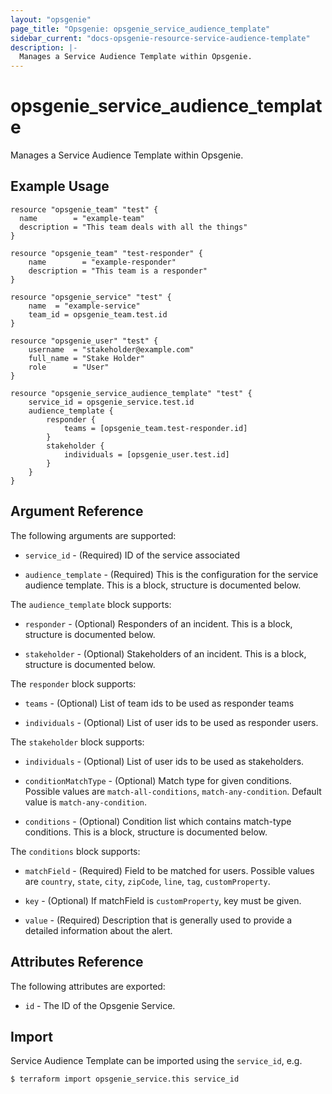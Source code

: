 ```yaml
---
layout: "opsgenie"
page_title: "Opsgenie: opsgenie_service_audience_template"
sidebar_current: "docs-opsgenie-resource-service-audience-template"
description: |-
  Manages a Service Audience Template within Opsgenie.
---
```


# opsgenie\_service\_audience\_template

Manages a Service Audience Template within Opsgenie.

## Example Usage

```hcl
resource "opsgenie_team" "test" {
  name        = "example-team"
  description = "This team deals with all the things"
}

resource "opsgenie_team" "test-responder" {
    name        = "example-responder"
    description = "This team is a responder"
}

resource "opsgenie_service" "test" {
    name  = "example-service"
    team_id = opsgenie_team.test.id
}

resource "opsgenie_user" "test" {
    username  = "stakeholder@example.com"
    full_name = "Stake Holder"
    role      = "User"
}

resource "opsgenie_service_audience_template" "test" {
    service_id = opsgenie_service.test.id
    audience_template {
        responder {
            teams = [opsgenie_team.test-responder.id]
        }
        stakeholder {
            individuals = [opsgenie_user.test.id]
        }
    }
}
```

## Argument Reference

The following arguments are supported:

* `service_id` - (Required) ID of the service associated

* `audience_template` - (Required) This is the configuration for the service audience template. This is a block, structure is documented below.

The `audience_template` block supports:

* `responder` - (Optional) Responders of an incident. This is a block, structure is documented below. 

* `stakeholder` - (Optional) Stakeholders of an incident. This is a block, structure is documented below. 


The `responder` block supports:

* `teams` - (Optional) List of team ids to be used as responder teams

* `individuals` - (Optional) List of user ids to be used as responder users.


The `stakeholder` block supports:

* `individuals` - (Optional) List of user ids to be used as stakeholders.

* `conditionMatchType` - (Optional) Match type for given conditions. Possible values are `match-all-conditions`,  `match-any-condition`. Default value is `match-any-condition`.

* `conditions` - (Optional) Condition list which contains match-type conditions. This is a block, structure is documented below. 


The `conditions` block supports:

* `matchField` - (Required) Field to be matched for users. Possible values are `country`, `state`, `city`, `zipCode`, `line`, `tag`, `customProperty`.

* `key` - (Optional) If matchField is `customProperty`, key must be given.

* `value` - (Required) Description that is generally used to provide a detailed information about the alert.


## Attributes Reference

The following attributes are exported:

* `id` - The ID of the Opsgenie Service.

## Import

Service Audience Template can be imported using the `service_id`, e.g.

`$ terraform import opsgenie_service.this service_id`
